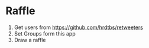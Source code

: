 # Raffle


1. Get users from https://github.com/hrdtbs/retweeters
2. Set Groups form this app
3. Draw a raffle
